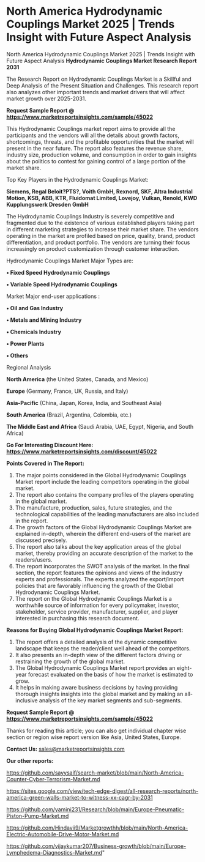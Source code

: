 # North America Hydrodynamic Couplings Market 2025 | Trends Insight with Future Aspect Analysis
North America Hydrodynamic Couplings Market 2025 | Trends Insight with Future Aspect Analysis
<strong>Hydrodynamic Couplings Market Research Report 2031</strong>

The Research Report on Hydrodynamic Couplings Market is a Skillful and Deep Analysis of the Present Situation and Challenges. This research report also analyzes other important trends and market drivers that will affect market growth over 2025-2031.

<strong>Request Sample Report @ <a href=https://www.marketreportsinsights.com/sample/45022>https://www.marketreportsinsights.com/sample/45022</a></strong>

This Hydrodynamic Couplings market report aims to provide all the participants and the vendors will all the details about growth factors, shortcomings, threats, and the profitable opportunities that the market will present in the near future. The report also features the revenue share, industry size, production volume, and consumption in order to gain insights about the politics to contest for gaining control of a large portion of the market share.

Top Key Players in the Hydrodynamic Couplings Market:

<strong>Siemens, Regal Beloit?PTS?, Voith GmbH, Rexnord, SKF, Altra Industrial Motion, KSB, ABB, KTR, Fluidomat Limited, Lovejoy, Vulkan, Renold, KWD Kupplungswerk Dresden GmbH</strong>

The Hydrodynamic Couplings Industry is severely competitive and fragmented due to the existence of various established players taking part in different marketing strategies to increase their market share. The vendors operating in the market are profiled based on price, quality, brand, product differentiation, and product portfolio. The vendors are turning their focus increasingly on product customization through customer interaction.

Hydrodynamic Couplings Market Major Types are:

<strong>•  Fixed Speed Hydrodynamic Couplings

•  Variable Speed Hydrodynamic Couplings</strong>

Market Major end-user applications :

<strong>•  Oil and Gas Industry

•  Metals and Mining Industry

•  Chemicals Industry

•  Power Plants

•  Others</strong>

Regional Analysis

</u><strong><b>North America</b></strong> (the United States, Canada, and Mexico)

<strong><b>Europe </b></strong>(Germany, France, UK, Russia, and Italy)

<strong><b>Asia-Pacific</b></strong> (China, Japan, Korea, India, and Southeast Asia)

<strong><b>South America</b></strong> (Brazil, Argentina, Colombia, etc.)

<strong><b>The Middle East and Africa</b></strong> (Saudi Arabia, UAE, Egypt, Nigeria, and South Africa)

<strong>Go For Interesting Discount Here: <a href=https://www.marketreportsinsights.com/discount/45022>https://www.marketreportsinsights.com/discount/45022</a></strong>

<strong>Points Covered in The Report:</strong>
<ol>
  <li>The major points considered in the Global Hydrodynamic Couplings Market report include the leading competitors operating in the global market.</li>
  <li>The report also contains the company profiles of the players operating in the global market.</li>
  <li>The manufacture, production, sales, future strategies, and the technological capabilities of the leading manufacturers are also included in the report.</li>
  <li>The growth factors of the Global Hydrodynamic Couplings Market are explained in-depth, wherein the different end-users of the market are discussed precisely.</li>
  <li>The report also talks about the key application areas of the global market, thereby providing an accurate description of the market to the readers/users.</li>
  <li>The report incorporates the SWOT analysis of the market. In the final section, the report features the opinions and views of the industry experts and professionals. The experts analyzed the export/import policies that are favorably influencing the growth of the Global Hydrodynamic Couplings Market.</li>
  <li>The report on the Global Hydrodynamic Couplings Market is a worthwhile source of information for every policymaker, investor, stakeholder, service provider, manufacturer, supplier, and player interested in purchasing this research document.</li>
</ol>
<strong>Reasons for Buying Global Hydrodynamic Couplings Market Report:</strong>

<ol>
  <li>The report offers a detailed analysis of the dynamic competitive landscape that keeps the reader/client well ahead of the competitors.</li>
  <li>It also presents an in-depth view of the different factors driving or restraining the growth of the global market.</li>
  <li>The Global Hydrodynamic Couplings Market report provides an eight-year forecast evaluated on the basis of how the market is estimated to grow.</li>
  <li>It helps in making aware business decisions by having providing thorough insights insights into the global market and by making an all-inclusive analysis of the key market segments and sub-segments.</li>
</ol>
<strong>Request Sample Report @ <a href=https://www.marketreportsinsights.com/sample/45022>https://www.marketreportsinsights.com/sample/45022</a></strong>


Thanks for reading this article; you can also get individual chapter wise section or region wise report version like Asia, United States, Europe.

<strong>Contact Us:</strong>
sales@marketreportsinsights.com

<strong>Our other reports:</strong>

<a href=https://github.com/sayysaif/search-market/blob/main/North-America-Counter-Cyber-Terrorism-Market.md>https://github.com/sayysaif/search-market/blob/main/North-America-Counter-Cyber-Terrorism-Market.md</a>

<a href=https://sites.google.com/view/tech-edge-digest/all-research-reports/north-america-green-walls-market-to-witness-xx-cagr-by-2031>https://sites.google.com/view/tech-edge-digest/all-research-reports/north-america-green-walls-market-to-witness-xx-cagr-by-2031</a>

<a href=https://github.com/yamini231/Research/blob/main/Europe-Pneumatic-Piston-Pump-Market.md>https://github.com/yamini231/Research/blob/main/Europe-Pneumatic-Piston-Pump-Market.md</a>

<a href=https://github.com/Hindavii9/Marketgrowthh/blob/main/North-America-Electric-Automobile-Drive-Motor-Market.md>https://github.com/Hindavii9/Marketgrowthh/blob/main/North-America-Electric-Automobile-Drive-Motor-Market.md</a>

<a href=https://github.com/vijaykumar207/Business-growth/blob/main/Europe-Lymphedema-Diagnostics-Market.md>https://github.com/vijaykumar207/Business-growth/blob/main/Europe-Lymphedema-Diagnostics-Market.md</a>"
